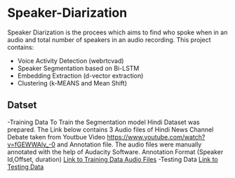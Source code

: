 # Speaker-Diarization
Speaker Diarization is the procees which aims to find who spoke when in an audio and total number of speakers in an audio recording.
This project contains:
- Voice Activity Detection (webrtcvad)
- Speaker Segmentation based on Bi-LSTM
- Embedding Extraction (d-vector extraction)
- Clustering (k-MEANS and Mean Shift)
## Datset
-Training Data
To Train the Segmentation model Hindi Dataset was prepared. The Link below contains 3 Audio files of Hindi News Channel Debate taken from Youtbue Video https://www.youtube.com/watch?v=fGEWWAly_-0 and Annotation file.
The audio files were manually annotated with the help of Audacity Software. Annotation Format (Speaker Id,Offset, duration)
[Link to Training Data Audio Files](https://drive.google.com/drive/folders/1jvSxEaMNx7IjzQIlrT4Vnl4x8TZTtZaB)
-Testing Data
[Link to Testing Data](https://drive.google.com/open?id=16XCqfCaNo9djdx_TVK3hHxP6by3RaKU5)
